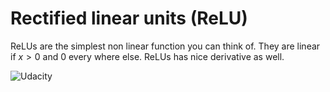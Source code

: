 # Rectified linear units (ReLU)

ReLUs are the simplest non linear function you can think of. They are linear if $x \gt 0$ and 0 every where else. ReLUs has nice derivative as well.

![Udacity](../_images/ReLU.png)

